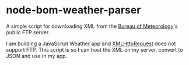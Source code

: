 node-bom-weather-parser
======

A simple script for downloading XML from the [Bureau of Meteorology](http://www.bom.gov.au)'s public FTP server.
  
I am building a JavaScript Weather app and [XMLHttpRequest](https://developer.mozilla.org/en-US/docs/Web/API/XMLHttpRequest) does not support FTP. This script is so I can host the XML on my server, convert to JSON and use in my app.  
